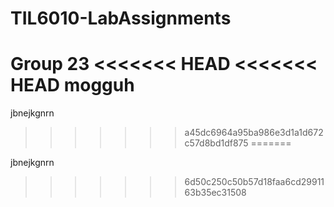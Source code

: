 # TIL6010-LabAssignments
Group 23
<<<<<<< HEAD
<<<<<<< HEAD
mogguh
=======

jbnejkgnrn
>>>>>>> a45dc6964a95ba986e3d1a1d672c57d8bd1df875
=======

jbnejkgnrn
>>>>>>> 6d50c250c50b57d18faa6cd2991163b35ec31508
